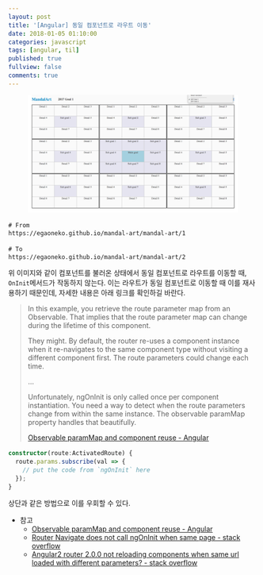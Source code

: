 ```yaml
---
layout: post
title: '[Angular] 동일 컴포넌트로 라우트 이동'
date: 2018-01-05 01:10:00
categories: javascript
tags: [angular, til]
published: true
fullview: false
comments: true
---
```


<figure><img src="/images/angular/angular-navigate-same-component.png" alt=""></figure>

```
# From
https://egaoneko.github.io/mandal-art/mandal-art/1

# To
https://egaoneko.github.io/mandal-art/mandal-art/2
```


위 이미지와 같이 컴포넌트를 불러온 상태에서 동일 컴포넌트로 라우트를 이동할 때, `OnInit`메서드가 작동하지 않는다. 이는 라우트가 동일 컴포넌트로 이동할 때 이를 재사용하기 때문인데, 자세한 내용은 아래 링크를 확인하길 바란다.

>In this example, you retrieve the route parameter map from an Observable. That implies that the route parameter map can change during the lifetime of this component.
>
>They might. By default, the router re-uses a component instance when it re-navigates to the same component type without visiting a different component first. The route parameters could change each time.
>
>...
>
>Unfortunately, ngOnInit is only called once per component instantiation. You need a way to detect when the route parameters change from within the same instance. The observable paramMap property handles that beautifully.
>
>[Observable paramMap and component reuse - Angular](https://angular.io/guide/router#observable-parammap-and-component-reuse)

```typescript
constructor(route:ActivatedRoute) {
  route.params.subscribe(val => {
    // put the code from `ngOnInit` here
  });
}
```

상단과 같은 방법으로 이를 우회할 수 있다.

* 참고
  * [Observable paramMap and component reuse - Angular](https://angular.io/guide/router#observable-parammap-and-component-reuse)
  * [Router Navigate does not call ngOnInit when same page - stack overflow](https://stackoverflow.com/questions/41678356/router-navigate-does-not-call-ngoninit-when-same-page)
  * [Angular2 router 2.0.0 not reloading components when same url loaded with different parameters? - stack overflow](https://stackoverflow.com/questions/39533291/angular2-router-2-0-0-not-reloading-components-when-same-url-loaded-with-differe/39533351#39533351)